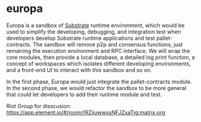 # europa
Europa is a sandbox of [Substrate](https://github.com/paritytech/substrate/) runtime environment, which would be used to simplify the developing, debugging, and integration test when developers develop Substrate runtime applications and test pallet-contracts. 
The sandbox will remove p2p and consensus functions, just remaining the execution environment and RPC interface. We will wrap the core modules, then provide a local database, a detailed log print function, a concept of workspaces which isolates different developing environments, and a front-end UI to interact with this sandbox and so on. 

In the first phase, Europa would just integrate the pallet-contracts module. In the second phase, we would refactor the sandbox to be more general that could let developers to add their runtime module and test.

Riot Group for disscusion: https://app.element.io/#/room/!RZjiuwwssNFJZxaTjg:matrix.org
